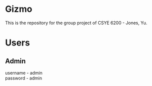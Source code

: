 # Gizmo
This is the repository for the group project of CSYE 6200 - Jones, Yu.

# Users
## Admin
username - admin  
password - admin
